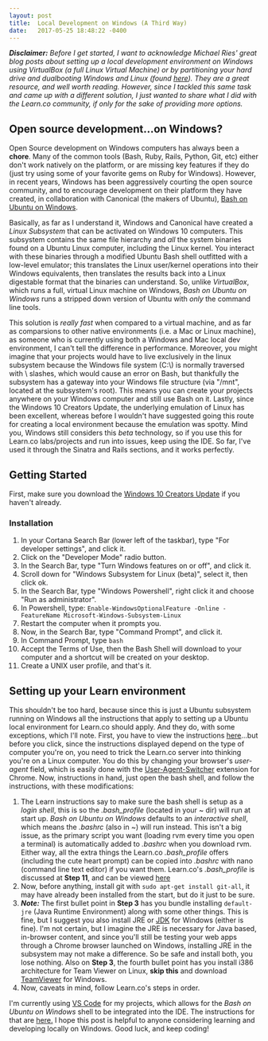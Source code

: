 ```yaml
---
layout: post
title:  Local Development on Windows (A Third Way)
date:   2017-05-25 18:48:22 -0400
---
```



***Disclaimer:*** *Before I get started, I want to acknowledge Michael Ries' great blog posts about setting up a local development environment on Windows using VirtualBox (a full Linux Virtual Machine) or by partitioning your hard drive and dualbooting Windows and Linux (found [here](http://michaelries.info/)).  They are a great resource, and well worth reading.  However, since I tackled this same task and came up with a different solution, I just wanted to share what I did with the Learn.co community, if only for the sake of providing more options.*

## Open source development...on Windows?
Open Source development on Windows computers has always been a **chore**.  Many of the common tools (Bash, Ruby, Rails, Python, Git, etc) either don't work natively on the platform, or are missing key features if they do (just try using some of your favorite gems on Ruby for Windows).  However, in recent years, Windows has been aggressively courting the open source community, and to encourage development on their platform they have created, in collaboration with Canonical (the makers of Ubuntu), [Bash on Ubuntu on Windows](https://msdn.microsoft.com/en-us/commandline/wsl/about).

Basically, as far as I understand it, Windows and Canonical have created a *Linux Subsystem* that can be activated on Windows 10 computers. This subsystem contains the same file hierarchy and *all* the system binaries found on a Ubuntu Linux computer, including the Linux kernel.  You interact with these binaries through a modified Ubuntu Bash shell outfitted with a low-level emulator; this translates the Linux user/kernel operations into their Windows equivalents, then translates the results back into a Linux digestable format that the binaries can understand. So, unlike *VirtualBox*, which runs a full, virtual Linux machine on Windows, *Bash on Ubuntu on Windows* runs a stripped down version of Ubuntu with *only* the command line tools.

This solution is *really fast* when compared to a virtual machine, and as far as comparsions to other native environments (i.e. a Mac or Linux machine), as someone who is currently using both a Windows and Mac local dev environment, I can't tell the difference in performance.  Moreover, you might imagine that your projects would have to live exclusively in the linux subsystem because the Windows file system (C:\\) is normally traversed with \ slashes, which would cause an error on Bash, but thankfully the subsystem has a gateway into your Windows file structure (via "/mnt", located at the subsystem's root).  This means you can create your projects anywhere on your Windows computer and still use Bash on it. Lastly, since the Windows 10 Creators Update, the underlying emulation of Linux has been excellent, whereas before I wouldn't have suggested going this route for creating a local environment because the emulation was spotty.  Mind you, Windows still considers this *beta* technology, so if you use this for Learn.co labs/projects and run into issues, keep using the IDE.  So far, I've used it through the Sinatra and Rails sections, and it works perfectly.

## Getting Started
First, make sure you download the [Windows 10 Creators Update](https://support.microsoft.com/en-us/instantanswers/d4efb316-79f0-1aa1-9ef3-dcada78f3fa0/get-the-windows-10-creators-update) if you haven't already.

### Installation
1. In your Cortana Search Bar (lower left of the taskbar), type "For developer settings", and click it.
2. Click on the "Developer Mode" radio button.
3. In the Search Bar, type "Turn Windows features on or off", and click it.
4. Scroll down for "Windows Subsystem for Linux (beta)", select it, then click ok.
5. In the Search Bar, type "Windows Powershell", right click it and choose "Run as administrator".
6. In Powershell, type: `Enable-WindowsOptionalFeature -Online -FeatureName Microsoft-Windows-Subsystem-Linux`
7. Restart the computer when it prompts you.
8. Now, in the Search Bar, type "Command Prompt", and click it.
9. In Command Prompt, type `bash`
10. Accept the Terms of Use, then the Bash Shell will download to your computer and a shortcut will be created on your desktop.
11. Create a UNIX user profile, and that's it.

## Setting up your Learn environment
This shouldn't be too hard, because since this is just a Ubuntu subsystem running on Windows all the instructions that apply to setting up a Ubuntu local environment for Learn.co should apply. And they do, with some exceptions, which I'll note.  First, you have to view the instructions [here](https://learn.co/manual_setup)...but before you click, since the instructions displayed depend on the type of computer you're on, you need to trick the Learn.co server into thinking you're on a Linux computer.  You do this by changing your browser's *user-agent* field, which is easily done with the [User-Agent-Switcher](https://chrome.google.com/webstore/detail/user-agent-switcher-for-g/ffhkkpnppgnfaobgihpdblnhmmbodake) extension for Chrome.  Now, instructions in hand, just open the bash shell, and follow the instructions, with these modifications:

1. The Learn instructions say to make sure the bash shell is setup as a *login shell*, this is so  the *.bash_profile* (located in your ~ dir) will run at start up.  *Bash on Ubuntu on Windows* defaults to an *interactive shell*, which means the *.bashrc* (also in ~) will run instead.  This isn't a big issue, as the primary script you want (loading rvm every time you open a terminal) is automatically added to *.bashrc* when you download rvm.  Either way, all the extra things the Learn.co *.bash_profile* offers (including the cute heart prompt) can be copied into *.bashrc* with nano (command line text editor) if you want them. Learn.co's *.bash_profile* is discussed at **Step 11**, and can be viewed [here](https://raw.githubusercontent.com/flatiron-school/dotfiles/master/linux_bash_profile)
2. Now, before anything, install git with `sudo apt-get install git-all`, it may have already been installed from the start, but do it just to be sure.
3. ***Note:*** The first bullet point in **Step 3** has you bundle installing `default-jre` (Java Runtime Environment) along with some other things. This is fine, but I suggest you also install JRE or [JDK](http://www.oracle.com/technetwork/java/javase/downloads/jdk8-downloads-2133151.html) for Windows (either is fine).  I'm not certain, but I imagine the JRE is necessary for Java based, in-browser content, and since you'll still be testing your web apps through a Chrome browser launched on Windows, installing JRE in the subsystem may not make a difference.  So be safe and install both, you lose nothing. Also on **Step 3**, the fourth bullet point has you install i386 architecture for Team Viewer on Linux, **skip this** and download [TeamViewer](https://www.teamviewer.com/en/download/windows/) for Windows.
4. Now, caveats in mind, follow Learn.co's steps in order.

I'm currently using [VS Code](https://code.visualstudio.com/download) for my projects, which allows for the *Bash on Ubuntu on Windows* shell to be integrated into the IDE.  The instructions for that are [here.](https://code.visualstudio.com/docs/editor/integrated-terminal) I hope this post is helpful to anyone considering learning and developing locally on Windows. Good luck, and keep coding!
